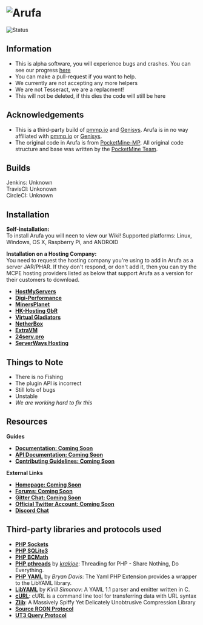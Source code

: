# ![Arufa](http://i.imgur.com/lRJl9gu.jpg)
![Status](https://img.shields.io/badge/stability-alpha-ff69b4.svg)<br>

## Information

- This is alpha software, you will experience bugs and crashes. You can see our progress [here](https://github.com/ArufaTeam/Arufa/milestones)
- You can make a pull-request if you want to help.
- We currently are not accepting any more helpers
- We are not Tesseract, we are a replacment!
- This will not be deleted, if this dies the code will still be here


## Acknowledgements

- This is a third-party build of [pmmp.io](https://github.com/pmmp/PocketMine-MP) and [Genisys](https://github.com/iTXTech/Genisys). Arufa is in no way affiliated with [pmmp.io](https://github.com/pmmp/PocketMine-MP) or [Genisys](https://github.com/iTXTech/Genisys).
- The original code in Arufa is from [PocketMine-MP](https://github.com/PocketMine/PocketMine-MP). All original code structure and base was written by the [PocketMine Team](https://github.com/PocketMine).

## Builds

Jenkins: Unknown<br>
TravisCI: Unkonown<br>
CircleCI: Unknown<br>

## Installation

**Self-installation:**<br>
To install Arufa you will neen to view our Wiki!
Supported platforms: Linux, Windows, OS X, Raspberry Pi, and ANDROID

**Installation on a Hosting Company:**<br>
You need to request the hosting company you're using to add in Arufa as a server JAR/PHAR. If they don't respond, or don't add it, then you can try the MCPE hosting providers listed as below that support Arufa as a version for their customers to download.

* __[HostMyServers](https://hostmyservers.com)__
* __[Digi-Performance](https://digi-performance.net/mcpe-list.php)__
* __[MinersPlanet](http://minersplanet.com)__
* __[HK-Hosting GbR](https://hk-hosting.de)__
* __[Virtual Gladiators](http://virtualgladiators.com)__
* __[NetherBox](https://netherbox.com/?promo=IMAGICAL)__
* __[ExtraVM](https://www.extravm.com/minecraft.html)__
* __[24serv.pro](https://24serv.pro)__ 
* __[ServerWays Hosting](https://serverwayshosting.com)__

## Things to Note

- There is no Fishing
- The plugin API is incorrect
- Still lots of bugs
- Unstable
- *We are working hard to fix this*


## Resources

**Guides**
* __[Documentation: Coming Soon](#)__
* __[API Documentation: Coming Soon](#)__
* __[Contributing Guidelines: Coming Soon](#)__

**External Links**
* __[Homepage: Coming Soon](#)__
* __[Forums: Coming Soon](#)__
* __[Gitter Chat: Coming Soon](#)__
* __[Official Twitter Account: Coming Soon](#)__
* __[Discord Chat](https://discord.gg/dszqrsf)__

## Third-party libraries and protocols used

* __[PHP Sockets](http://php.net/manual/en/book.sockets.php)__
* __[PHP SQLite3](http://php.net/manual/en/book.sqlite3.php)__
* __[PHP BCMath](http://php.net/manual/en/book.bc.php)__
* __[PHP pthreads](http://pthreads.org/)__ by _[krakjoe](https://github.com/krakjoe)_: Threading for PHP - Share Nothing, Do Everything.
* __[PHP YAML](https://code.google.com/p/php-yaml/)__ by _Bryan Davis_: The Yaml PHP Extension provides a wrapper to the LibYAML library.
* __[LibYAML](http://pyyaml.org/wiki/LibYAML)__ by _Kirill Simonov_: A YAML 1.1 parser and emitter written in C.
* __[cURL](http://curl.haxx.se/)__: cURL is a command line tool for transferring data with URL syntax
* __[Zlib](http://www.zlib.net/)__: A Massively Spiffy Yet Delicately Unobtrusive Compression Library
* __[Source RCON Protocol](https://developer.valvesoftware.com/wiki/Source_RCON_Protocol)__
* __[UT3 Query Protocol](http://wiki.unrealadmin.org/UT3_query_protocol)__
